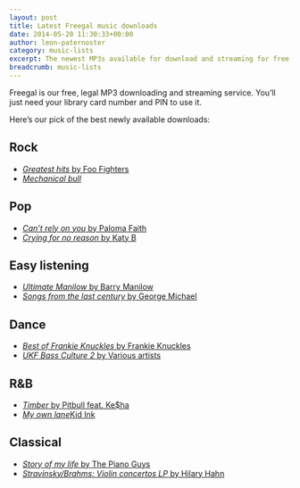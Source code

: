 ```yaml
---
layout: post
title: Latest Freegal music downloads
date: 2014-05-20 11:30:33+00:00
author: leon-paternoster
category: music-lists
excerpt: The newest MP3s available for download and streaming for free, featuring Foo Fighters, Frankie Knuckles and Barry Manilow.
breadcrumb: music-lists
---
```

Freegal is our free, legal MP3 downloading and streaming service. You&#8217;ll just need your library card number and PIN to use it.

Here&#8217;s our pick of the best newly available downloads:

## Rock

  * [<cite>Greatest hits</cite> by Foo Fighters](http://suffolklibraries.freegalmusic.com/artists/view/Rm9vIEZpZ2h0ZXJz/16806725/c29ueQ==)
  * [<cite>Mechanical bull</cite>](http://suffolklibraries.freegalmusic.com/artists/view/S2luZ3MgT2YgTGVvbg==/28080409/c29ueQ==)

## Pop

  * [<cite>Can&#8217;t rely on you</cite> by Paloma Faith](http://suffolklibraries.freegalmusic.com/artists/view/UGFsb21hIEZhaXRo/28822729/c29ueQ==)
  * [<cite>Crying for no reason</cite> by Katy B](http://suffolklibraries.freegalmusic.com/artists/view/S2F0eSBC/28864494/c29ueQ==)

## Easy listening

  * [<cite>Ultimate Manilow</cite> by Barry Manilow](http://suffolklibraries.freegalmusic.com/artists/view/QmFycnkgTWFuaWxvdw==/2639605/c29ueQ==)
  * [<cite>Songs from the last century</cite> by George Michael](http://suffolklibraries.freegalmusic.com/artists/view/R2VvcmdlIE1pY2hhZWw=/23350760/c29ueQ==)

## Dance

  * [<cite>Best of Frankie Knuckles</cite> by Frankie Knuckles](http://suffolklibraries.freegalmusic.com/artists/view/RnJhbmtpZSBLbnVja2xlcw==/888003442696/aW9kYQ==)
  * [<cite>UKF Bass Culture 2</cite> by Various artists](http://suffolklibraries.freegalmusic.com/artists/view/UnVkaW1lbnRhbA==/470949/aW9kYQ==)

## R&B

  * [<cite>Timber</cite> by Pitbull feat. Ke$ha](http://suffolklibraries.freegalmusic.com/artists/view/UGl0YnVsbCBmZWF0LiBLZSRoYQ==/28739655/c29ueQ==)
  * [<cite>My own lane</cite>Kid Ink](http://suffolklibraries.freegalmusic.com/artists/view/S2lkIEluaw==/28774380/c29ueQ==)

## Classical

  * [<cite>Story of my life</cite> by The Piano Guys](http://suffolklibraries.freegalmusic.com/artists/view/VGhlIFBpYW5vIEd1eXM=/29316973/c29ueQ==)
  * [<cite>Stravinsky/Brahms: Violin concertos LP</cite> by Hilary Hahn](http://suffolklibraries.freegalmusic.com/artists/view/SGlsYXJ5IEhhaG4=/66896/c29ueQ==)

